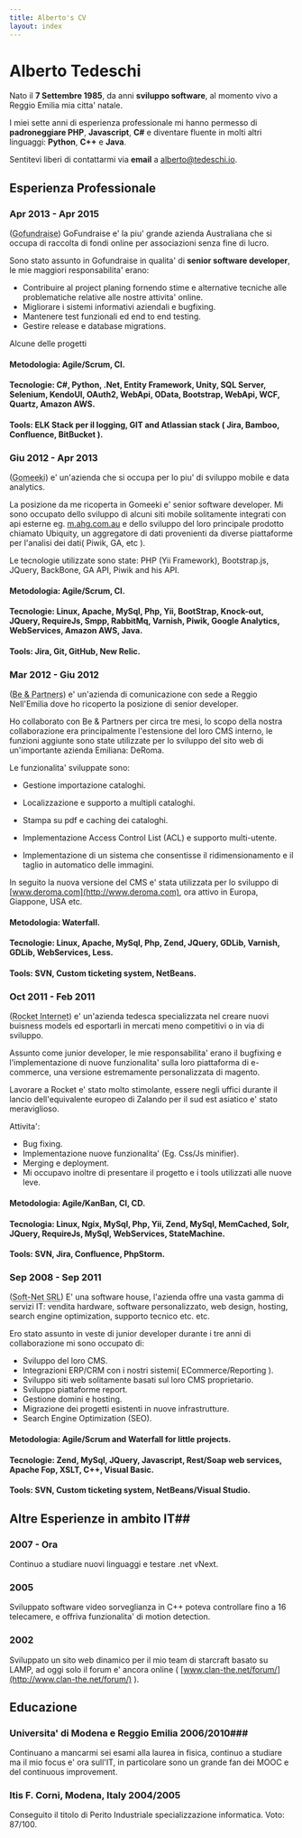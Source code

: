 ```yaml
---
title: Alberto's CV
layout: index
---
```

# Alberto Tedeschi #
Nato il **7 Settembre 1985**, da anni **sviluppo software**, al momento vivo a Reggio Emilia mia citta' natale.

I miei sette anni di esperienza professionale mi hanno permesso di **padroneggiare PHP**, **Javascript**, **C#** e diventare fluente in molti altri linguaggi: **Python**, **C++** e **Java**.

Sentitevi liberi di contattarmi via **email** a [alberto@tedeschi.io](mailto:alberto@tedeschi.io).

## Esperienza Professionale ##

### Apr 2013 - Apr 2015 ###
(<abbr title="Gofundraise, Sydney, Australia">Gofundraise</abbr>) 
GoFundraise e' la piu' grande azienda Australiana che si occupa di raccolta di fondi online per associazioni senza fine di lucro.

Sono stato assunto in Gofundraise in qualita' di **senior software developer**, le mie maggiori responsabilita' erano:

* Contribuire al project planing fornendo stime e alternative tecniche alle problematiche relative alle nostre attivita' online.
* Migliorare i sistemi informativi aziendali e bugfixing.
* Mantenere test funzionali ed end to end testing.
* Gestire release e database migrations.

Alcune delle progetti 

#### Metodologia: Agile/Scrum, CI.

#### Tecnologie: C#, Python, .Net, Entity Framework, Unity, SQL Server, Selenium, KendoUI, OAuth2, WebApi, OData, Bootstrap, WebApi, WCF, Quartz, Amazon AWS.

#### Tools: ELK Stack per il logging, GIT and Atlassian stack ( Jira, Bamboo, Confluence, BitBucket ).


### Giu 2012 - Apr 2013 ###
(<abbr title="Gomeeki, Sydney, Australia">Gomeeki</abbr>) e' un'azienda che si occupa per lo piu' di sviluppo mobile e data analytics.

La posizione da me ricoperta in Gomeeki e' senior software developer.
Mi sono occupato dello sviluppo di alcuni siti mobile solitamente integrati con api esterne eg. [m.ahg.com.au](http://m.ahg.com.au) e dello sviluppo del loro principale prodotto chiamato Ubiquity, un aggregatore di dati provenienti da diverse piattaforme per l'analisi dei dati( Piwik, GA, etc ). 

Le tecnologie utilizzate sono state: PHP (Yii Framework), Bootstrap.js, JQuery, BackBone, GA API, Piwik and his API. 

#### Metodologia: Agile/Scrum, CI.

#### Tecnologie: Linux, Apache, MySql, Php, Yii, BootStrap, Knock-out, JQuery, RequireJs, Smpp, RabbitMq, Varnish, Piwik, Google Analytics, WebServices, Amazon AWS, Java.

#### Tools: Jira, Git, GitHub, New Relic.


### Mar 2012 - Giu 2012  ###
(<abbr title="Be &amp; Partners, Reggio Emilia, Italy">Be &amp; Partners</abbr>) 
 e' un'azienda di comunicazione con sede a Reggio Nell'Emilia dove ho ricoperto la posizione di senior developer.

Ho collaborato con Be &amp; Partners per circa tre mesi, lo scopo della nostra collaborazione era principalmente l'estensione del loro CMS interno, le funzioni aggiunte sono state utilizzate per lo sviluppo del sito web di un'importante azienda Emiliana: DeRoma.

Le funzionalita' sviluppate sono:

* Gestione importazione cataloghi. 

* Localizzazione e supporto a multipli cataloghi. 

* Stampa su pdf e caching dei cataloghi. 

* Implementazione Access Control List (ACL) e supporto multi-utente.

* Implementazione di un sistema che consentisse il ridimensionamento e il taglio in automatico delle immagini.

In seguito la nuova versione del CMS e' stata utilizzata per lo sviluppo di [www.deroma.com](http://www.deroma.com), ora attivo in Europa, Giappone, USA etc.

#### Metodologia: Waterfall.

#### Tecnologie: Linux, Apache, MySql, Php, Zend, JQuery, GDLib, Varnish, GDLib, WebServices, Less.

#### Tools: SVN, Custom ticketing system, NetBeans.


### Oct 2011 - Feb 2011 ###
(<abbr title="Rocket Internet Gmbh, Sydney, Australia">Rocket Internet</abbr>) e' un'azienda tedesca specializzata nel creare nuovi buisness models ed esportarli in mercati meno competitivi o in via di sviluppo.

Assunto come junior developer, le mie responsabilita' erano il bugfixing e l'implementazione di nuove funzionalita' sulla loro piattaforma di e-commerce, una versione estremamente personalizzata di magento.

Lavorare a Rocket e' stato molto stimolante, essere negli uffici durante il lancio dell'equivalente europeo di Zalando per il sud est asiatico e' stato meraviglioso.

Attivita': 

* Bug fixing.
* Implementazione nuove funzionalita' (Eg. Css/Js minifier). 
* Merging e deployment.
* Mi occupavo inoltre di presentare il progetto e i tools utilizzati alle nuove leve.

#### Metodologia: Agile/KanBan, CI, CD.

#### Tecnologia: Linux, Ngix, MySql, Php, Yii, Zend, MySql, MemCached, Solr, JQuery, RequireJs, MySql, WebServices, StateMachine.

#### Tools: SVN, Jira, Confluence, PhpStorm.


### Sep 2008 - Sep 2011 ###
(<abbr title="Soft-Net SRL, Sassuolo, Italy">Soft-Net SRL</abbr>) 
E' una software house, l'azienda offre una vasta gamma di servizi IT: vendita hardware, software personalizzato, web design, hosting, search engine optimization, supporto tecnico etc. etc.

Ero stato assunto in veste di junior developer durante i tre anni di collaborazione mi sono occupato di:

* Sviluppo del loro CMS.
* Integrazioni ERP/CRM con i nostri sistemi( ECommerce/Reporting ).
* Sviluppo siti web solitamente basati sul loro CMS proprietario.
* Sviluppo piattaforme report.
* Gestione domini e hosting.
* Migrazione dei progetti esistenti in nuove infrastrutture.
* Search Engine Optimization (SEO).

#### Metodologia: Agile/Scrum and Waterfall for little projects.

#### Tecnologie: Zend, MySql, JQuery, Javascript, Rest/Soap web services, Apache Fop, XSLT, C++, Visual Basic.

#### Tools: SVN, Custom ticketing system, NetBeans/Visual Studio.

## Altre Esperienze in ambito IT##

### 2007 - Ora ###
Continuo a studiare nuovi linguaggi e testare .net vNext.


### 2005 ###
Sviluppato software video sorveglianza in C++ poteva controllare fino a 16 telecamere, e offriva funzionalita' di motion detection.

### 2002 ###
Sviluppato un sito web dinamico per il mio team di starcraft basato su LAMP, ad oggi solo il forum e' ancora online ( [www.clan-the.net/forum/](http://www.clan-the.net/forum/) ).

## Educazione ##

### Universita' di Modena e Reggio Emilia 2006/2010###

Continuano a mancarmi sei esami alla laurea in fisica, continuo a studiare ma il mio focus e' ora sull'IT, in particolare sono un grande fan dei MOOC e del continuous improvement.

### Itis F. Corni, Modena, Italy 2004/2005 

Conseguito il titolo di Perito Industriale specializzazione informatica. Voto: 87/100.

